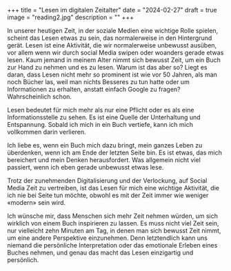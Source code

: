 +++
title = "Lesen im digitalen Zeitalter"
date = "2024-02-27"
draft = true
image = "reading2.jpg"
description = ""
+++

	

In unserer heutigen Zeit, in der soziale Medien eine wichtige Rolle spielen, scheint das Lesen etwas zu sein, das normalerweise in den Hintergrund gerät. Lesen ist eine Aktivität, die wir normalerweise unbewusst ausüben, vor allem wenn wir durch social Media swipen oder woanders gerade etwas lesen. Kaum jemand in meinem Alter nimmt sich bewusst Zeit, um ein Buch zur Hand zu nehmen und es zu lesen. Warum ist das aber so? Liegt es daran, dass Lesen nicht mehr so prominent ist wie vor 50 Jahren, als man noch Bücher las, weil man nichts Besseres zu tun hatte oder um Informationen zu erhalten, anstatt einfach Google zu fragen? Wahrscheinlich schon.

Lesen bedeutet für mich mehr als nur eine Pflicht oder es als eine Informationsstelle zu sehen. Es ist eine Quelle der Unterhaltung und Entspannung. Sobald ich mich in ein Buch vertiefe, kann ich mich vollkommen darin verlieren.

Ich liebe es, wenn ein Buch mich dazu bringt, mein ganzes Leben zu überdenken, wenn ich am Ende der letzten Seite bin. Es ist etwas, das mich bereichert und mein Denken herausfordert. Was allgemein nicht viel passiert, wenn ich eben gerade unbewusst etwas lese.

Trotz der zunehmenden Digitalisierung und der Verlockung, auf Social Media Zeit zu vertreiben, ist das Lesen für mich eine wichtige Aktivität, die ich nie bei Seite tun möchte, obwohl es mit der Zeit immer wie weniger «modern» sein wird.

Ich wünsche mir, dass Menschen sich mehr Zeit nehmen würden, um sich wirklich von einem Buch inspirieren zu lassen. Es muss nicht viel Zeit sein, nur vielleicht zehn Minuten am Tag, in denen man sich bewusst Zeit nimmt, um eine andere Perspektive einzunehmen. Denn letztendlich kann uns niemand die persönliche Interpretation oder das emotionale Erleben eines Buches nehmen, und genau das macht das Lesen einzigartig und persönlich.